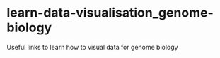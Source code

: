 # learn-data-visualisation_genome-biology
Useful links to learn how to visual data for genome biology
